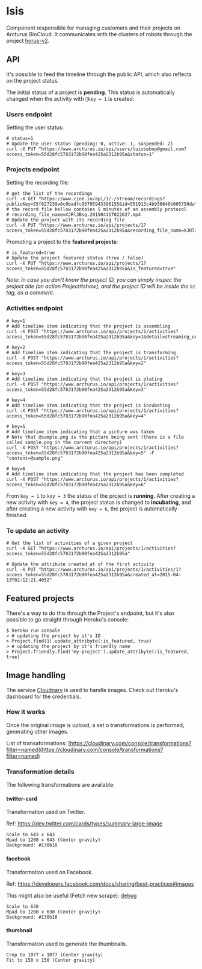 # Isis

Component responsible for managing customers and their projects on Arcturus BioCloud. It communicates with the clusters of robots through the project [horus-v2](https://github.com/arcturusbiocloud/horus-v2).

## API

It's possible to feed the timeline through the public API, which also reflects on the project status.

The initial status of a project is **pending**. This status is automatically changed when the activity with `key = 1` is created:

### Users endpoint

Setting the user status:

```shell
# status=1
# Update the user status (pending: 0, active: 1, suspended: 2)
curl -X PUT "https://www.arcturus.io/api/users/luisbebop@gmail.com?access_token=55d28fc5783172b90fea425a2312b95a&status=1"
```

### Projects endpoint

Setting the recording file:

```shell
# get the list of the recordings
curl -X GET "https://www.cine.io/api/1/-/stream/recordings?publicKey=55f827239e6c0badfc95795943396155&id=551913c4b936640b005750da"
# the record file bellow contains 5 minutes of an assembly protocol
# recording_file_name=XJRl3Bsq.20150411T022627.mp4
# Update the project with its recording file
curl -X PUT "https://www.arcturus.io/api/projects/1?access_token=55d28fc5783172b90fea425a2312b95a&recording_file_name=XJRl3Bsq.20150411T022627.mp4"
```

Promoting a project to the **featured projects**:

```shell
# is_featured=true
# Update the project featured status (true / false)
curl -X PUT "https://www.arcturus.io/api/projects/1?access_token=55d28fc5783172b90fea425a2312b95a&is_featured=true"
```

_Note: In case you don't know the project ID, you can simply inspec the project title (on action Project#show), and the project ID will be inside the `h1` tag, as a comment._

### Activities endpoint

```shell
# key=1
# Add timeline item indicating that the project is assembling
curl -X POST "https://www.arcturus.io/api/projects/1/activities?access_token=55d28fc5783172b90fea425a2312b95a&key=1&detail=streaming_url"
```

```shell
# key=2
# Add timeline item indicating that the project is transforming
curl -X POST "https://www.arcturus.io/api/projects/1/activities?access_token=55d28fc5783172b90fea425a2312b95a&key=2"
```

```shell
# key=3
# Add timeline item indicating that the project is plating
curl -X POST "https://www.arcturus.io/api/projects/1/activities?access_token=55d28fc5783172b90fea425a2312b95a&key=3"
```

```shell
# key=4
# Add timeline item indicating that the project is incubating
curl -X POST "https://www.arcturus.io/api/projects/1/activities?access_token=55d28fc5783172b90fea425a2312b95a&key=4"
```

```shell
# key=5
# Add timeline item indicating that a picture was taken
# Note that @sample.png is the picture being sent (there is a file called sample.png in the current directory)
curl -X POST "https://www.arcturus.io/api/projects/1/activities?access_token=55d28fc5783172b90fea425a2312b95a&key=5" -F "content=@sample.png"
```

```shell
# key=6
# Add timeline item indicating that the project has been completed
curl -X POST "https://www.arcturus.io/api/projects/1/activities?access_token=55d28fc5783172b90fea425a2312b95a&key=6"
```

From `key = 1` to `key = 3` the status of the project is **running**. After creating a new activity with `key = 4`, the project status is changed to **incubating**, and after creating a new activity with `key = 6`, the project is automatically finished.

### To update an activity

```shell
# Get the list of activities of a given project
curl -X GET "https://www.arcturus.io/api/projects/1/activities?access_token=55d28fc5783172b90fea425a2312b95a"
```

```shell
# Update the attribute created_at of the first activity
curl -X PUT "https://www.arcturus.io/api/projects/1/activities/1?access_token=55d28fc5783172b90fea425a2312b95a&created_at=2015-04-13T02:12:21.405Z"
```

## Featured projects

There's a way to do this through the Project's endpoint, but it's also possible to go straight through Heroku's console:

```shell
$ heroku run console
> # updating the project by it's ID
> Project.find(1).update_attribyte(:is_featured, true)
> # updating the project by it's friendly name
> Project.friendly.find('my-project').update_attribyte(:is_featured, true)
```

## Image handling

The service [Cloudnary](cloudinary.com) is used to handle images. Check out Heroku's dashboard for the credentials.

### How it works

Once the original image is upload, a set o transformations is performed, generating other images.

List of transaformations: [https://cloudinary.com/console/transformations?filter=named](https://cloudinary.com/console/transformations?filter=named)

### Transformation details

The following transformations are available:

#### twitter-card

Transformation used on Twitter.

Ref: https://dev.twitter.com/cards/types/summary-large-image

```
Scale to 643 x 643
Mpad to 1200 x 643 (Center gravity)
Background: #130b18
```

#### facebook

Transformation used on Facebook.

Ref: https://developers.facebook.com/docs/sharing/best-practices#images

This might also be useful (Fetch new scrape): [debug](https://developers.facebook.com/tools/debug/og/object/)

```
Scale to 630
Mpad to 1200 x 630 (Center gravity)
Background: #130b18
```

#### thumbnail

Transformation used to generate the thumbnails.

```
Crop to 1077 x 1077 (Center gravity)
Fit to 150 x 150 (Center gravity)
```
